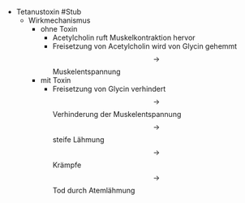 - Tetanustoxin #Stub
    - Wirkmechanismus
        - ohne Toxin
            - Acetylcholin ruft Muskelkontraktion hervor
            - Freisetzung von Acetylcholin wird von Glycin gehemmt $$ \rightarrow $$ Muskelentspannung
        - mit Toxin
            - Freisetzung von Glycin verhindert $$ \rightarrow $$ Verhinderung der Muskelentspannung $$ \rightarrow $$ steife Lähmung $$ \rightarrow $$ Krämpfe $$ \rightarrow $$ Tod durch Atemlähmung
